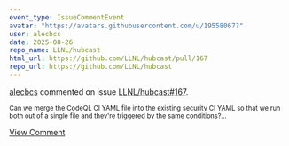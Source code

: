 ```yaml
---
event_type: IssueCommentEvent
avatar: "https://avatars.githubusercontent.com/u/19558067?"
user: alecbcs
date: 2025-08-26
repo_name: LLNL/hubcast
html_url: https://github.com/LLNL/hubcast/pull/167
repo_url: https://github.com/LLNL/hubcast
---
```


<a href='https://github.com/alecbcs' target='_blank'>alecbcs</a> commented on issue <a href='https://github.com/LLNL/hubcast/pull/167' target='_blank'>LLNL/hubcast#167</a>.

<small>Can we merge the CodeQL CI YAML file into the existing security CI YAML so that we run both out of a single file and they're triggered by the same conditions?...</small>

<a href='https://github.com/LLNL/hubcast/pull/167' target='_blank'>View Comment</a>